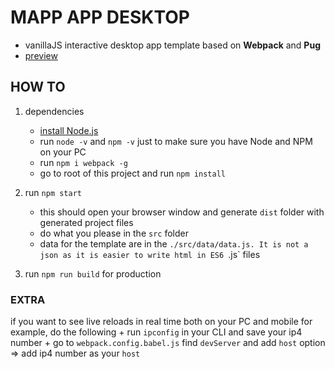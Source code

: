# MAPP APP DESKTOP

+ vanillaJS interactive desktop app template based on **Webpack** and **Pug**
+ [preview](https://ledanielh.github.io/mapp-app-desktop/)

## HOW TO
1. dependencies
	+ [install Node.js](https://nodejs.org/en/)
	+ run `node -v` and `npm -v` just to make sure you have Node and NPM on your PC
	+ run `npm i webpack -g`
	+ go to root of this project and run `npm install`

2. run `npm start`
	+ this should open your browser window and generate `dist` folder with generated project files
	+ do what you please in the `src` folder
	+ data for the template are in the `./src/data/data.js. It is not a json as it is easier to write html in ES6 `.js` files

3. run `npm run build` for production


### EXTRA
if you want to see live reloads in real time both on your PC and mobile for example, do the following
	+ run `ipconfig` in your CLI and save your ip4 number
    + go to `webpack.config.babel.js` find `devServer` and add `host` option => add ip4 number as your `host`